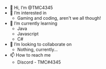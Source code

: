 - 👋 Hi, I’m @TMC4345
- 👀 I’m interested in 
     - Gaming and coding, aren't we all though! 
- 🌱 I’m currently learning 
     - Java
     - Javascript
     - C#
- 💞️ I’m looking to collaborate on 
     - Nothing, currently...
- 📫 How to reach me 
     - Discord - TMC#4345

<!---
what did you ✨ find ✨?
--->
